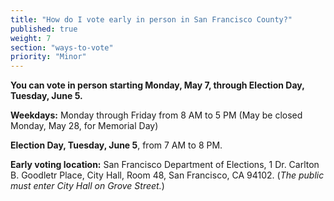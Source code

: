 ```yaml
---
title: "How do I vote early in person in San Francisco County?"
published: true
weight: 7
section: "ways-to-vote"
priority: "Minor"
---
```


**You can vote in person starting Monday, May 7, through Election Day, Tuesday, June 5.**  

**Weekdays:** Monday through Friday from 8 AM to 5 PM (May be closed Monday, May 28, for Memorial Day)  

**Election Day, Tuesday, June 5**, from 7 AM to 8 PM.  

**Early voting location:** San Francisco Department of Elections, 1 Dr. Carlton B. Goodletr Place, City Hall, Room 48, San Francisco, CA 94102. (*The public must enter City Hall on Grove Street.*)  
